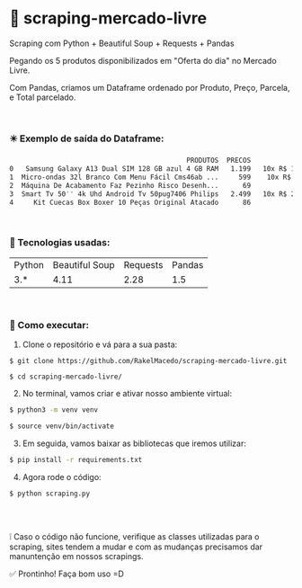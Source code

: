 # 🛒 scraping-mercado-livre

Scraping com Python + Beautiful Soup + Requests + Pandas

Pegando os 5 produtos disponibilizados em "Oferta do dia" no Mercado Livre. 

Com Pandas, criamos um Dataframe ordenado por Produto, Preço, Parcela, e Total parcelado.

<br>

### ✴️ Exemplo de saída do Dataframe: 
```bash
                                            PRODUTOS  PRECOS               PARCELAS  TOTAL_PARCELADO
0   Samsung Galaxy A13 Dual SIM 128 GB azul 4 GB RAM   1.199   10x R$ 119 sem juros            1.199
1  Micro-ondas 32l Branco Com Menu Fácil Cms46ab ...     599    10x R$ 59 sem juros              599
2  Máquina De Acabamento Faz Pezinho Risco Desenh...      69               12x R$ 6               72
3  Smart Tv 50'' 4k Uhd Android Tv 50pug7406 Philips   2.499   10x R$ 249 sem juros            2.499
4     Kit Cuecas Box Boxer 10 Peças Original Atacado      86               12x R$ 8               96
```

<br>

### 📑 Tecnologias usadas:
<table>
  <tr>
    <td>Python</td>
    <td>Beautiful Soup</td>
    <td>Requests</td>
    <td>Pandas</td>
  </tr>
  <tr>
    <td>3.*</td>
    <td>4.11</td>
    <td>2.28</td>
    <td>1.5</td>
  </tr>
</table>

<br>

### 🔨 Como executar:

1) Clone o repositório e vá para a sua pasta:
```
$ git clone https://github.com/RakelMacedo/scraping-mercado-livre.git

$ cd scraping-mercado-livre/
```

2) No terminal, vamos criar e ativar nosso ambiente virtual:

```bash
$ python3 -m venv venv

$ source venv/bin/activate
```

3) Em seguida, vamos baixar as bibliotecas que iremos utilizar:

```bash
$ pip install -r requirements.txt
```

4) Agora rode o código: 
```bash
$ python scraping.py
```
##
<br>

❕ Caso o código não funcione, verifique as classes utilizadas para o scraping, sites tendem a mudar e com as mudanças precisamos dar manuntenção em nossos scrapings.

✅ Prontinho! Faça bom uso =D
